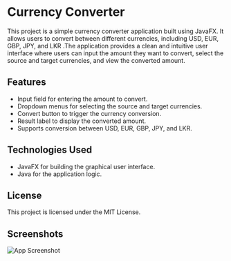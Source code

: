 
# Currency Converter

This project is a simple currency converter application built using JavaFX. It allows users to convert between different currencies, including USD, EUR, GBP, JPY, and LKR .The application provides a clean and intuitive user interface where users can input the amount they want to convert, select the source and target currencies, and view the converted amount.


## Features

- Input field for entering the amount to convert.
- Dropdown menus for selecting the source and target currencies.
- Convert button to trigger the currency conversion.
- Result label to display the converted amount.
- Supports conversion between USD, EUR, GBP, JPY, and LKR.


## Technologies Used

- JavaFX for building the graphical user interface.
- Java for the application logic.


## License

This project is licensed under the MIT License.


## Screenshots

![App Screenshot](https://imgur.com/ld2mu8A.png)

